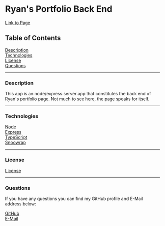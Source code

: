 # Ryan's Portfolio Back End

[Link to Page](https://rroyalty.github.io/)

## Table of Contents  

[Description](#Description)   
[Technologies](#Technologies)  
[License](#License)  
[Questions](#Questions)  

---
<a name="Description"></a>
### Description

This app is an node/express server app that constitutes the back end of Ryan's portfolio page. Not much to see here, the page speaks for itself.

---
<a name="Technologies"></a>
### Technologies

[Node](https://nodejs.dev/)  
[Express](https://expressjs.com/)  
[TypeScript](https://www.typescriptlang.org/)  
[Snoowrap](https://not-an-aardvark.github.io/snoowrap/index.html)  

---
<a name="License"></a>
### License

[License](./LICENSE)

---
<a name="Questions"></a>
### Questions

If you have any questions you can find my GitHub profile and E-Mail address below:  

[GitHub](https://github.com/rroyalty/)  
[E-Mail](rroyalty@gmail.com)